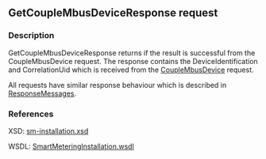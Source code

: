 ## GetCoupleMbusDeviceResponse request

### Description
GetCoupleMbusDeviceResponse returns if the result is successful from the CoupleMbusDevice request. The response contains the DeviceIdentification and CorrelationUid which is received from the [CoupleMbusDevice](CoupleMbusDevice.md) request.

All requests have similar response behaviour which is described in [ResponseMessages](./ResponseMessages.md).

### References

XSD: [sm-installation.xsd](https://github.com/OSGP/Shared/blob/development/osgp-ws-smartmetering/src/main/resources/schemas/.xsd)

WSDL: [SmartMeteringInstallation.wsdl](https://github.com/OSGP/Shared/blob/development/osgp-ws-smartmetering/src/main/resources/SmartMeteringInstallation.wsdl)